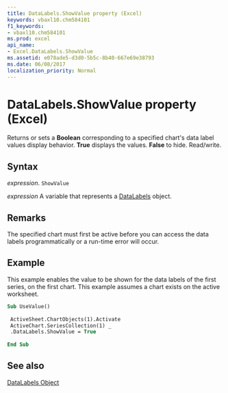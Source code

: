 ```yaml
---
title: DataLabels.ShowValue property (Excel)
keywords: vbaxl10.chm584101
f1_keywords:
- vbaxl10.chm584101
ms.prod: excel
api_name:
- Excel.DataLabels.ShowValue
ms.assetid: e078ade5-d3d0-5b5c-8b40-667e69e38793
ms.date: 06/08/2017
localization_priority: Normal
---
```



# DataLabels.ShowValue property (Excel)

Returns or sets a  **Boolean** corresponding to a specified chart's data label values display behavior. **True** displays the values. **False** to hide. Read/write.


## Syntax

_expression_. `ShowValue`

_expression_ A variable that represents a [DataLabels](Excel.DataLabels(object).md) object.


## Remarks

The specified chart must first be active before you can access the data labels programmatically or a run-time error will occur.


## Example

This example enables the value to be shown for the data labels of the first series, on the first chart. This example assumes a chart exists on the active worksheet.


```vb
Sub UseValue() 
 
 ActiveSheet.ChartObjects(1).Activate 
 ActiveChart.SeriesCollection(1) _ 
 .DataLabels.ShowValue = True 
 
End Sub
```


## See also


[DataLabels Object](Excel.DataLabels(object).md)

